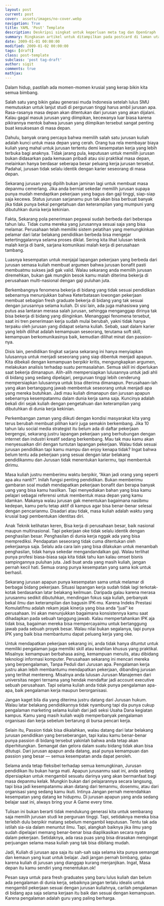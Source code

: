 ```yaml
---
layout: post
current: post
cover:  assets/images/no-cover.webp
navigation: True
title: YAML 'Post' Template
description: Deskripsi singkat untuk keperluan meta tag dan OpenGraph
summary: Ringkasan artikel untuk ditampilkan pada postcard di laman utama, topik, dan artikel terkait.
date: 2009-01-01 00:00:00
modified: 2009-01-02 00:00:00
tags: [draft]
class: post-template
subclass: 'post tag-draft'
author: sigit
comments: true
mathjax:
---
```


Dalam hidup, pastilah ada momen-momen krusial yang kerap bikin kita semua bimbang.

Salah satu yang bikin galau generasi muda Indonesia setelah lulus SMU memutuskan untuk lanjut studi di perguruan tinggi harus ambil jurusan apa. Rasa-rasanya masa depan akan ditentukan dari jurusan yang akan dijalani. Kalau gagal masuk jurusan yang diimpikan, kecewanya luar biasa karena pikirannya mentok bahwa jurusan yang diimpikan tersebut sangat penting buat kesuksesan di masa depan.

Dahulu, banyak orang percaya bahwa memilih salah satu jurusan kuliah adalah kunci untuk masa depan yang cerah. Orang tua rela membayar biaya kuliah yang mahal untuk jurusan tertentu demi kesempatan kerja yang lebih terbuka bagi anaknya. Tidak jarang pula, keputusan untuk memilih jurusan bukan didasarkan pada kemauan pribadi atau sisi praktikal masa depan, melainkan hanya berdasar seberapa besar peluang kerja jurusan tersebut. Padahal,  jurusan tidak selalu identik dengan karier seseorang di masa depan.

Sekarang jurusan yang dipilih bukan jaminan lagi untuk membuat masa depanmu cemerlang. Jika anda berniat sekedar memilih jurusan supaya punya mudah mendaptkan pekerjaan yang bagus dan gaji tinggi, siap-siap saja kecewa. Status jurusan sarjanamu pun tak akan bisa berbuat banyak jika tidak punya bekal pengetahuan dan keterampilan yang mumpuni yang dibutuhkan dunia kerja kekinian.

Fakta, Sekarang pola penerimaan pegawai sudah berbeda dari beberapa tahun lalu. Tidak cuma mereka yang jurusannya sesuai saja yang bisa melamar. Perusahaan telah memiliki sistem pelatihan yang memungkinkan pelamar dari latar belakang pendidikan berbeda bisa mengejar ketertinggalannya selama proses diklat. Sering kita lihat lulusan teknik malah kerja di bank, sarjana komunikasi malah kerja di perusahaan tambang.

Luasnya kesempatan untuk menjajal lapangan pekerjaan yang berbeda dari jurusan semasa kuliah membuat argumen bahwa jurusan bonafit pasti membuatmu sukses jadi gak valid. Walau sekarang anda memilih jurusan diremehkan, bukan gak mungkin besok kamu malah diterima bekerja di perusahaan multi-nasional dengan gaji puluhan juta.

Berkembangnya fenomena bekerja di bidang yang tidak sesuai pendidikan sebenarnya menunjukkan bahwa Keterbatasan lowongan pekerjaan membuat sebagian fresh graduate bekerja di bidang yang tak sesuai dengan jurusannya selama kuliah. Di sisi lain, ada juga mahasiswa yang putus asa lantaran merasa salah jurusan, sehingga menganggap dirinya tak bisa bekerja di bidang yang diinginkan. Menanggapi fenomena tersebut, saat ini tren penerimaan kerja sudah mulai berubah, yakni tidak hanya terpaku oleh jurusan yang didapat selama kuliah.  Sebab, saat dalam karier yang lebih dilihat adalah kemampuan seseorang, terutama soft skill, kemampuan berkomunikasinya baik, kemudian dilihat minat dan passion-nya.

Disis lain, pendidikan tingkat sarjana sekarang ini hanya menyiapkan lulusannya untuk menjadi seseorang yang siap dibentuk menjadi apapun. Kita dibekali dengan kemampuan berpikir kritis, mengungkapkan argumen, melakukan analisis terhadap suatu permasalahan. Semua skill ini diperlukan saat bekerja dimanapun. Alih-alih mempersiapkan lulusannya untuk jadi ahli di bidang yang sedang dipelajari, perguruan tinggi lebih cenderung mempersiapkan lulusannya untuk bisa diterima dimanapun. Perusahaan-lah yang akan bertanggung jawab membentuk seseorang untuk menjadi apa yang mereka butuhkan. Jadi mau kuliah dimanapun dan jurusan apapun sebenarnya kesempatanmu dalam dunia kerja sama saja. Kuncinya adalah bekali diri sejak kuliah dengan pengetahuan dan keterampilan yang dibutuhkan di dunia kerja kekinian.

Perkembangan zaman yang diikuti dengan kondisi masyarakat kita yang terus berubah membuat pilihan karir juga semakin berkembang. Jika 10 tahun lalu social media strategist itu belum ada di daftar pekerjaan bergengsi, sekarang justru lapangan pekerjaan yang berhubungan dengan internet dan industri kreatif sedang berkembang. Mau tak mau kamu akan menyesuaikan diri dengan tuntutan lapangan pekerjaan. Walau tidak sesuai jurusan pendidikan tapi kamu mampu dan enjoy kenapa tidak? Ingat bahwa belum tentu ada pekerjaan yang sesuai dengan latar belakang pendidikanmu dan Jurusan tidak menentukan kariermu, tapi membentuk dirimu.

Masa kuliah justru memberimu waktu berpikir, “Akan jadi orang yang seperti apa aku nanti?”. Inilah fungsi penting pendidikan. Bukan memberimu gambaran soal mudah mendapatkan pekerjaan bonafit dan berapa banyak uang yang bisa kamu hasilkan. Tapi menyediakan bahan yang bisa kamu pelajari sebagai referensi untuk membentuk masa depan yang kamu idamkan. Makanya walau jurusan gak menentukan bagaimana nasibmu kedepan, kamu perlu tetap aktif di kampus agar bisa benar-benar selesai dengan pencarianmu. Disadari atau tidak, masa kuliah adalah waktu yang krusial bagi pembentukan identitas diri.

Anak Teknik kelihatan keren, Bisa kerja di perusahaan besar, baik nasional maupun multinasional. Tapi pekerjaan oke tidak selalu identik dengan penghasilan besar. Penghasilan di dunia kerja nggak ada yang bisa memprediksi. Pendapatan seseorang tidak cuma ditentukan oleh pekerjaanya saja. Selalu ada cara lain yang bisa dilakukan untuk menambah penghasilan, tidak hanya sekedar mengandandalkan gaji. Walau terlihat punya profesi biasa-biasa saja kita tidak tahu kan kalau omset bisnis sampingannya puluhan juta. Jadi buat anda yang masih kuliah, jangan pernah kecil hati. Semua orang punya kesempatan yang sama kok untuk berhasil.

Sekarang jurusan apapun punya kesempatan sama untuk melamar di berbagai bidang pekerjaan. Situasi lapangan kerja sudah tidak lagi terkotak-kotak berdasarkan latar belakang keilmuan. Daripada galau karena merasa jurusanmu sedikit dibutuhkan, mendingan fokus saja kuliah, perbanyak bekal ilmu dan keterampilan dan bagusin IPK-mu. Karena Indeks Prestasi Komulatifmu adalah rekam jejak kinerja yang bisa anda “jual” ke perusahaan. Ini akan menunjukkan bagaimana konsistennya kamu saat dihadapkan pada sebuah tanggung jawab. Kalau mempertahankan IPK aja tidak bisa, bagaiman mereka bisa mempercayaimu untuk bertanggung jawab pada sebuah proyek besar. Walau nilai bukan segalanya, tapi punya IPK yang baik bisa membantumu dapat peluang kerja yang oke.

Untuk mendapatkan pekerjaan sekarang ini, anda tidak hanya dituntut untuk memiliki pengalaman juga memiliki skill atau keahlian khusus yang praktikal. Misalnya: kemampuan berbahasa asing, kemampuan menulis, atau dibidang teknologi informasi komputer. Perusahaan sekarang ini mencari mereka yang berpengalaman, Tanpa Peduli dari Jurusan apa. Pengalaman kerja justru akan lebih membantumu mendapatkan pekerjaan, dibanding jurusan yang terlihat mentereng. Misalnya anda lulusan Jurusan Manajemen dari universitas negeri ternama yang hendak mendaftar jadi account executive sebuah perusahaan. Tapi selama kuliah anda tidak punya pengalaman apa-apa, baik pengalaman kerja maupun berorganisasi.

Jangan kaget bila dia yang diterima justru datang dari Jurusan hukum. Walau latar belakang pendidikannya tidak nyambung tapi dia punya cukup pengalaman marketing selama kuliah dari jadi seksi Usaha Dana kegiatan kampus. Kamu yang masih kuliah wajib memperbanyak pengalaman organisasi dan kerja sebelum bertarung di bursa pencari kerja.

Selain itu, Passion tidak bisa dikalahkan, walau datang dari latar belakang jurusan pendidikan yang berseberangan, tapi kalau kamu benar-benar punya passion di bidang tersebut yakinlah bahwa anda tetap akan diperhitungkan. Semangat dan gelora dalam suatu bidang tidak akan bisa ditutupi. Dari jurusan apapun anda datang, asal punya kemampuan dan passion yang besar — semua kesempatan anda dapat peroleh.

Selama anda tetap fleksibel terhadap semua kemungkinan, Jurusan pendidikan Itu bukan harga mati. Apapun jurusanmu saat ini, anda sedang dipersiapkan untuk mengambil sesuatu darinya yang akan bermanfaat bagi masa depanmu kelak. Mungkin bukan dari pelajarannya secara langsung, tapi bisa jadi kesempatanmu akan datang dari temanmu, dosenmu, atau dari organisasi yang sedang kamu ikuti. Intinya Jangan pernah merendahkan kesempatan yang datang ke hidupmu. Di jurusan apapun yang anda sedang belajar saat ini, always bring your A Game every time.

Tulisan ini bukan berarti tidak mendukung generasi kita untuk sembarang saja memilih jurusan studi ke perguruan tinggi. Tapi, setidaknya mereka bisa terlebih dulu berpikir matang sebelum mengambil keputusan. Tentu tak ada istilah sia-sia dalam menuntut ilmu. Tapi, alangkah baiknya jika ilmu yang sudah dipelajari memang benar-benar bisa diaplikasikan secara nyata dalam pekerjaan. Setidaknya, ada rasa puas yang bisa dirasakan mengingat perjuangan selama masa kuliah yang tak bisa dibilang mudah.

Jadi, Kuliah di jurusan apa saja itu sah-sah saja selama kita punya semangat dan kemaun yang kuat untuk belajar. Jadi jangan pernah bimbang, galau karena kuliah di jurusan yang dianggap kurang menjanjikan. Ingat, Masa depan itu kamu sendiri yang menentukan.ok!

Pesan saya untuk para fresh graduates yang baru lulus kuliah dan belum ada pengalaman di dunia kerja, sebaiknya jangan terlalu idealis untuk mengambil pekerjaan sesuai dengan jurusan kuliahnya, carilah pengalaman di bidang apa saja selama kerjaan itu baik dan sesuai dengan kemampuan. Karena pengalaman adalah guru yang paling berharga.